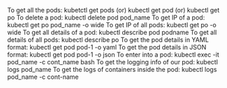 To get all the pods: kubetctl get pods (or) kubectl get pod (or) kubectl get po
To delete a pod: kubectl delete pod pod_name
To get IP of a pod: kubectl get po pod_name -o wide
To get IP of all pods: kubectl get po -o wide
To get all details of a pod: kubectl describe pod podname
To get all details of all pods: kubectl describe po
To get the pod details in YAML format: kubectl get pod pod-1 -o yaml
To get the pod details in JSON format: kubectl get pod pod-1 -o json
To enter into a pod: kubectl exec -it pod_name -c cont_name bash
To get the logging info of our pod: kubectl logs pod_name
To get the logs of containers inside the pod: kubectl logs pod_name -c cont-name
